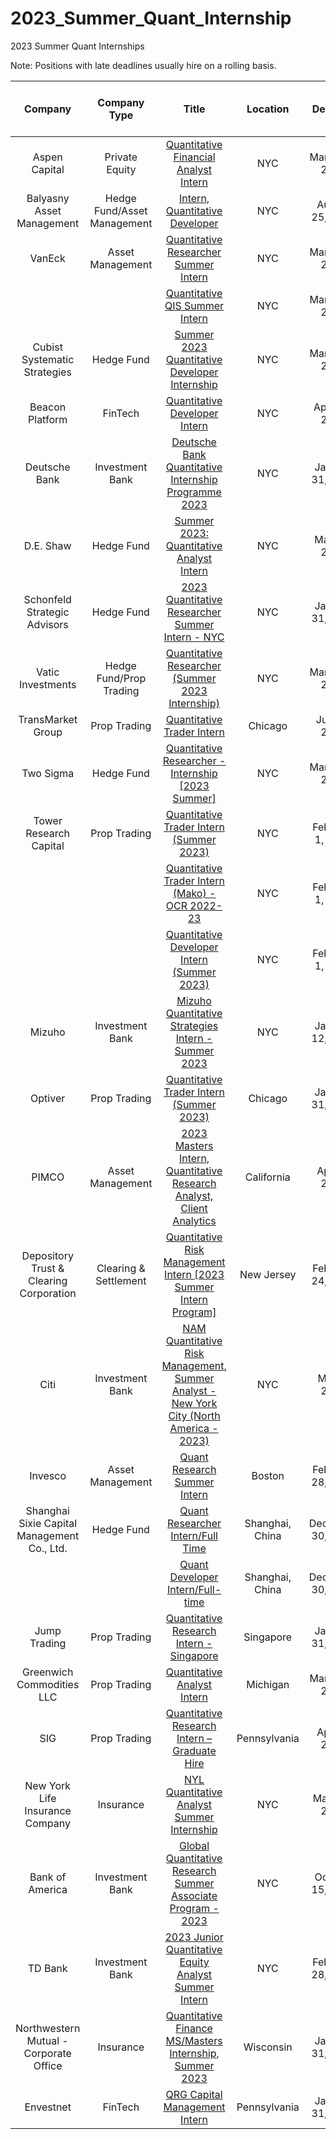 # 2023_Summer_Quant_Internship
2023 Summer Quant Internships

Note: Positions with late deadlines usually hire on a rolling basis.

| Company      | Company Type | Title | Location | Deadline | Accepts OPT/CPT? (Default Yes)  
|:-----------:|:----------:|:-------------:|:---:|:--------------:|:---------:|
| Aspen Capital  | Private Equity | [Quantitative Financial Analyst Intern](https://app.joinhandshake.com/stu/jobs/7344292?ref=home-unit-item) | NYC | March 31, 2023   |  |
| Balyasny Asset Management  | Hedge Fund/Asset Management | [Intern, Quantitative Developer](https://app.joinhandshake.com/stu/jobs/7215407?ref=preview-header-click&search_id=acde6cad-1a2b-46f3-b936-40fa091f4809) | NYC | August 25, 2023   |  |
| VanEck  | Asset Management | [Quantitative Researcher Summer Intern](https://app.joinhandshake.com/stu/jobs/7191821?ref=preview-header-click&search_id=acde6cad-1a2b-46f3-b936-40fa091f4809) | NYC | March 31, 2023   |  |
|   |  | [Quantitative QIS Summer Intern](https://app.joinhandshake.com/stu/jobs/7191805?ref=preview-header-click&search_id=acde6cad-1a2b-46f3-b936-40fa091f4809) | NYC | March 31, 2023   |  |
| Cubist Systematic Strategies  | Hedge Fund | [Summer 2023 Quantitative Developer Internship](https://app.joinhandshake.com/stu/jobs/6719571?ref=preview-header-click&search_id=acde6cad-1a2b-46f3-b936-40fa091f4809) | NYC | March 31, 2023   |  |
| Beacon Platform | FinTech | [Quantitative Developer Intern](https://app.joinhandshake.com/stu/jobs/7258882?ref=preview-header-click&search_id=acde6cad-1a2b-46f3-b936-40fa091f4809) | NYC | April 14, 2023   |  |
| Deutsche Bank | Investment Bank | [Deutsche Bank Quantitative Internship Programme 2023](https://app.joinhandshake.com/stu/jobs/7299430?ref=preview-header-click&search_id=acde6cad-1a2b-46f3-b936-40fa091f4809) | NYC | January 31, 2023   |  |
| D.E. Shaw | Hedge Fund | [Summer 2023: Quantitative Analyst Intern](https://app.joinhandshake.com/stu/jobs/7200470?ref=preview-header-click&search_id=acde6cad-1a2b-46f3-b936-40fa091f4809) | NYC | May 31, 2023   |  |
| Schonfeld Strategic Advisors | Hedge Fund | [2023 Quantitative Researcher Summer Intern - NYC](https://app.joinhandshake.com/stu/jobs/6945096?ref=preview-header-click&search_id=acde6cad-1a2b-46f3-b936-40fa091f4809) | NYC | January 31, 2023   |  |
| Vatic Investments | Hedge Fund/Prop Trading | [Quantitative Researcher (Summer 2023 Internship)](https://app.joinhandshake.com/stu/jobs/6666402?ref=preview-header-click&search_id=acde6cad-1a2b-46f3-b936-40fa091f4809) | NYC | March 31, 2023   |  |
| TransMarket Group | Prop Trading | [Quantitative Trader Intern](https://app.joinhandshake.com/stu/jobs/7093580?ref=preview-header-click&search_id=acde6cad-1a2b-46f3-b936-40fa091f4809) | Chicago | June 1, 2023   |  |
| Two Sigma | Hedge Fund | [Quantitative Researcher - Internship [2023 Summer]](https://app.joinhandshake.com/stu/jobs/6944180?ref=preview-header-click&search_id=acde6cad-1a2b-46f3-b936-40fa091f4809) | NYC | March 30, 2023   |  |
| Tower Research Capital | Prop Trading | [Quantitative Trader Intern (Summer 2023)](https://app.joinhandshake.com/stu/jobs/6645872?ref=preview-header-click&search_id=acde6cad-1a2b-46f3-b936-40fa091f4809) | NYC | February 1, 2023   |  |
|  |  | [Quantitative Trader Intern (Mako) - OCR 2022-23](https://app.joinhandshake.com/stu/jobs/6645845?ref=preview-header-click&search_id=acde6cad-1a2b-46f3-b936-40fa091f4809) | NYC | February 1, 2023   |  |
|  |  | [Quantitative Developer Intern (Summer 2023)](https://app.joinhandshake.com/stu/jobs/6652221?ref=preview-header-click&search_id=e3ff252c-3be9-40c9-8c99-82e31c15d6ff) | NYC | February 1, 2023   |  |
| Mizuho | Investment Bank | [Mizuho Quantitative Strategies Intern - Summer 2023](https://app.joinhandshake.com/stu/jobs/7371447?ref=preview-header-click&search_id=acde6cad-1a2b-46f3-b936-40fa091f4809) | NYC | January 12, 2023  |  |
| Optiver | Prop Trading | [Quantitative Trader Intern (Summer 2023)](https://app.joinhandshake.com/stu/jobs/6695486?ref=preview-header-click&search_id=acde6cad-1a2b-46f3-b936-40fa091f4809) | Chicago | January 31, 2023  |  |
| PIMCO | Asset Management | [2023 Masters Intern, Quantitative Research Analyst, Client Analytics](https://app.joinhandshake.com/stu/jobs/7120098?ref=preview-header-click&search_id=acde6cad-1a2b-46f3-b936-40fa091f4809) | California | April 1, 2023  |  |
| Depository Trust & Clearing Corporation | Clearing & Settlement | [Quantitative Risk Management Intern [2023 Summer Intern Program]](https://app.joinhandshake.com/stu/jobs/6947850?ref=preview-header-click&search_id=acde6cad-1a2b-46f3-b936-40fa091f4809) | New Jersey | February 24, 2023   |  |
| Citi | Investment Bank | [NAM Quantitative Risk Management, Summer Analyst - New York City (North America - 2023)](https://app.joinhandshake.com/stu/jobs/6875340?ref=preview-header-click&search_id=08dab330-5a99-4dc6-a97b-e8f5c6a502bc) | NYC | May 1, 2023   |  |
| Invesco | Asset Management | [Quant Research Summer Intern](https://app.joinhandshake.com/stu/jobs/6876264?ref=preview-header-click&search_id=08dab330-5a99-4dc6-a97b-e8f5c6a502bc) | Boston | February 28, 2023  |  |
| Shanghai Sixie Capital Management Co., Ltd. | Hedge Fund | [Quant Researcher Intern/Full Time](https://app.joinhandshake.com/stu/jobs/3421563?ref=preview-header-click&search_id=08dab330-5a99-4dc6-a97b-e8f5c6a502bc) | Shanghai, China | December 30, 2024  |  |
|  | | [Quant Developer Intern/Full-time](https://app.joinhandshake.com/stu/jobs/3421618?ref=preview-header-click&search_id=08dab330-5a99-4dc6-a97b-e8f5c6a502bc) | Shanghai, China | December 30, 2024  |  |
| Jump Trading | Prop Trading | [Quantitative Research Intern - Singapore](https://app.joinhandshake.com/stu/jobs/6911983?ref=preview-header-click&search_id=59156d0c-c3c9-4407-ae6e-b5c08c4e7945) | Singapore | January 31, 2023  |  |
| Greenwich Commodities LLC | Prop Trading | [Quantitative Analyst Intern](https://app.joinhandshake.com/stu/jobs/7375791?ref=preview-header-click&search_id=59156d0c-c3c9-4407-ae6e-b5c08c4e7945) | Michigan | March 31, 2023  |  |
| SIG | Prop Trading | [Quantitative Research Intern – Graduate Hire](https://app.joinhandshake.com/stu/postings?page=3&per_page=25&sort_direction=desc&sort_column=default&query=quant) | Pennsylvania | April 1, 2023  |  |
| New York Life Insurance Company | Insurance | [NYL Quantitative Analyst Summer Internship](https://app.joinhandshake.com/stu/jobs/7059581?ref=preview-header-click&search_id=e3ff252c-3be9-40c9-8c99-82e31c15d6ff) | NYC | March 4, 2023  | No |
| Bank of America | Investment Bank | [Global Quantitative Research Summer Associate Program - 2023](https://app.joinhandshake.com/stu/jobs/6652350?ref=preview-header-click&search_id=e3ff252c-3be9-40c9-8c99-82e31c15d6ff) | NYC | October 15, 2023   |  |
| TD Bank | Investment Bank | [2023 Junior Quantitative Equity Analyst Summer Intern](https://app.joinhandshake.com/stu/jobs/7377928?ref=preview-header-click&search_id=e3ff252c-3be9-40c9-8c99-82e31c15d6ff) | NYC | February 28, 2023    |  |
| Northwestern Mutual - Corporate Office | Insurance | [Quantitative Finance MS/Masters Internship, Summer 2023](https://app.joinhandshake.com/stu/jobs/6950748?ref=preview-header-click&search_id=e3ff252c-3be9-40c9-8c99-82e31c15d6ff) | Wisconsin |     January 31, 2023 | No |
| Envestnet | FinTech | [QRG Capital Management Intern](https://app.joinhandshake.com/stu/jobs/7265713?ref=preview-header-click&search_id=24a83664-b7c4-4200-b6d8-0b5a0dcb38b9) | Pennsylvania |  January 31, 2023  |  |


